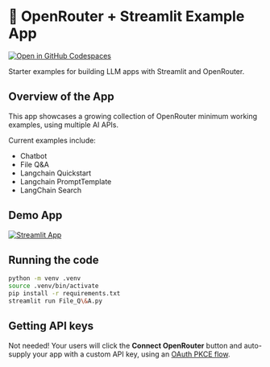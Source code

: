 # 🔀 OpenRouter + Streamlit Example App

[![Open in GitHub Codespaces](https://github.com/codespaces/badge.svg)](https://codespaces.new/alexanderatallah/openrouter-streamlit?quickstart=1)

Starter examples for building LLM apps with Streamlit and OpenRouter.

## Overview of the App

This app showcases a growing collection of OpenRouter minimum working examples, using multiple AI APIs.

Current examples include:

- Chatbot
- File Q&A
- Langchain Quickstart
- Langchain PromptTemplate
- LangChain Search

## Demo App

[![Streamlit App](https://static.streamlit.io/badges/streamlit_badge_black_white.svg)](https://llm-examples.streamlit.app/)

## Running the code

```bash
python -m venv .venv
source .venv/bin/activate
pip install -r requirements.txt
streamlit run File_Q\&A.py
```

## Getting API keys

Not needed! Your users will click the **Connect OpenRouter** button and auto-supply your app with a custom API key, using an [OAuth PKCE flow]("https://oauth.net/2/pkce/").
